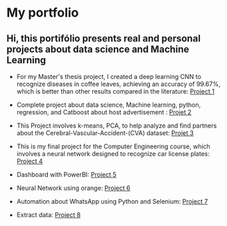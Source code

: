 # My portfolio

## Hi, this portifólio presents real and personal projects about data science and Machine Learning

- For my Master's thesis project, I created a deep learning CNN to recognize diseases in coffee leaves, achieving an accuracy of 99.67%, which is better than other results compared in the literature: [Project 1](https://github.com/charlyBraga/masters-dissertation)

- Complete project about data science, Machine learning, python, regression, and Catboost about host advertisement : [Projet 2](https://github.com/charlyBraga/analysis-price-host)

- This Project involves k-means, PCA, to help analyze and find partners about the Cerebral-Vascular-Accident-(CVA) dataset: [Projet 3](https://github.com/charlyBraga/datamining-kemans-PCA-TSNE--Cerebral-Vascular-Accident-CVA-/blob/main/UNIFEI_Minera%C3%A7%C3%A3o_de_dados_charlybraga.ipynb)

- This is my final project for the Computer Engineering course, which involves a neural network designed to recognize car license plates: [Project 4](https://github.com/charlyBraga/TFG-ComputerEngineering-)

- Dashboard with PowerBI: [Project 5](https://github.com/charlyBraga/PowerBI-Dashboard-AluraPet)

- Neural Network using orange: [Project 6](https://github.com/charlyBraga/Redes-Neurais-Artificiais-no-Orange)

- Automation about WhatsApp using Python and Selenium: [Project 7](https://github.com/charlyBraga/whatsappBot)

- Extract data: [Project 8](https://github.com/charlyBraga/Extract-data-in-txt-with-basic-python/tree/main)

